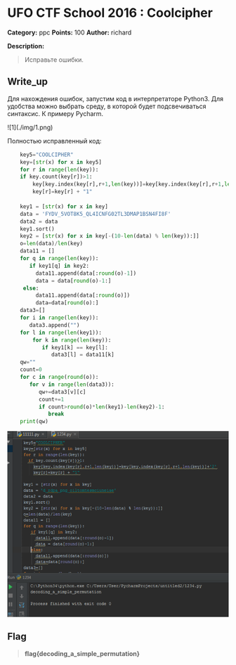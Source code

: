 # UFO CTF School 2016 : Coolcipher

**Category:** ppc **Points:** 100
**Author:** richard 

**Description:**

> Исправьте ошибки.

## Write_up
<p>Для нахождения ошибок, запустим код в интерпретаторе Python3. Для удобства можно выбрать среду, в которой будет подсвечиваться синтаксис. К примеру Pycharm.</p>
![1](./img/1.png)

Полностью исправленный код:

```python
    key5="COOLCIPHER"
    key=[str(x) for x in key5]
    for r in range(len(key)):
    if key.count(key[r])>1:
        key[key.index(key[r],r+1,len(key))]=key[key.index(key[r],r+1,len(key))]+'2'
        key[r]=key[r] + "1"

    key1 = [str(x) for x in key]
    data = 'FYDV_5VOT8K5_QL4ICNFG02TL3DMAP1BSN4FI8F'
    data2 = data
    key1.sort()
    key2 = [str(x) for x in key[-(10-len(data) % len(key)):]]
    o=len(data)/len(key)
    data11 = []
    for q in range(len(key)):
       if key1[q] in key2:
         data11.append(data[:round(o)-1])
         data = data[round(o)-1:]
     else:
         data11.append(data[:round(o)])
         data=data[round(o):]
    data3=[]
    for i in range(len(key)):
       data3.append("")
    for l in range(len(key1)):
        for k in range(len(key)):
           if key1[k] == key[l]:
              data3[l] = data11[k]
    qw=""
    count=0
    for c in range(round(o)):
       for v in range(len(data3)):
          qw+=data3[v][c]
          count+=1
          if count>round(o)*len(key1)-len(key2)-1:
             break
    print(qw)
```
![1](./img/2.png)

## Flag

> **flag{decoding\_a\_simple_permutation}**
